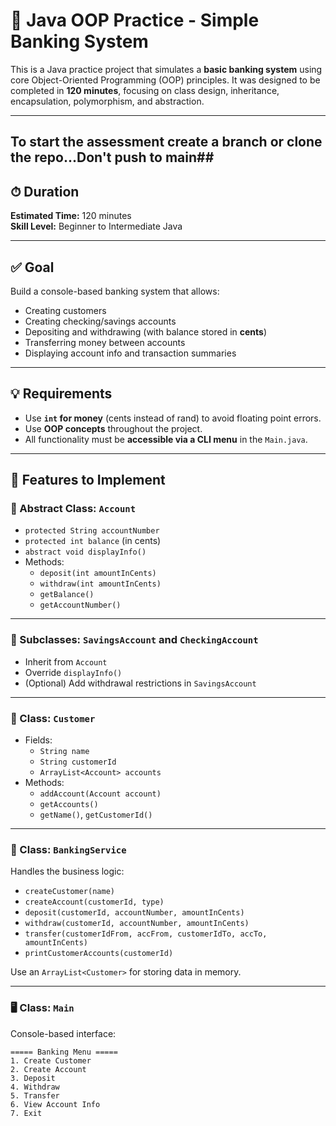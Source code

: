 # 💸 Java OOP Practice - Simple Banking System

This is a Java practice project that simulates a **basic banking system** using core Object-Oriented Programming (OOP) principles. It was designed to be completed in **120 minutes**, focusing on class design, inheritance, encapsulation, polymorphism, and abstraction.

---

## To start the assessment create a branch or clone the repo...Don't push to main##

## ⏱ Duration

**Estimated Time:** 120 minutes  
**Skill Level:** Beginner to Intermediate Java

---

## ✅ Goal

Build a console-based banking system that allows:

- Creating customers
- Creating checking/savings accounts
- Depositing and withdrawing (with balance stored in **cents**)
- Transferring money between accounts
- Displaying account info and transaction summaries

---

## 💡 Requirements

- Use **`int` for money** (cents instead of rand) to avoid floating point errors.
- Use **OOP concepts** throughout the project.
- All functionality must be **accessible via a CLI menu** in the `Main.java`.

---

## 🔨 Features to Implement

### 📄 Abstract Class: `Account`
- `protected String accountNumber`
- `protected int balance` (in cents)
- `abstract void displayInfo()`
- Methods:
    - `deposit(int amountInCents)`
    - `withdraw(int amountInCents)`
    - `getBalance()`
    - `getAccountNumber()`

---

### 🏦 Subclasses: `SavingsAccount` and `CheckingAccount`
- Inherit from `Account`
- Override `displayInfo()`
- (Optional) Add withdrawal restrictions in `SavingsAccount`

---

### 👤 Class: `Customer`
- Fields:
    - `String name`
    - `String customerId`
    - `ArrayList<Account> accounts`
- Methods:
    - `addAccount(Account account)`
    - `getAccounts()`
    - `getName()`, `getCustomerId()`

---

### 🔁 Class: `BankingService`
Handles the business logic:

- `createCustomer(name)`
- `createAccount(customerId, type)`
- `deposit(customerId, accountNumber, amountInCents)`
- `withdraw(customerId, accountNumber, amountInCents)`
- `transfer(customerIdFrom, accFrom, customerIdTo, accTo, amountInCents)`
- `printCustomerAccounts(customerId)`

Use an `ArrayList<Customer>` for storing data in memory.

---

### 🖥️ Class: `Main`
Console-based interface:

```text
===== Banking Menu =====
1. Create Customer
2. Create Account
3. Deposit
4. Withdraw
5. Transfer
6. View Account Info
7. Exit
